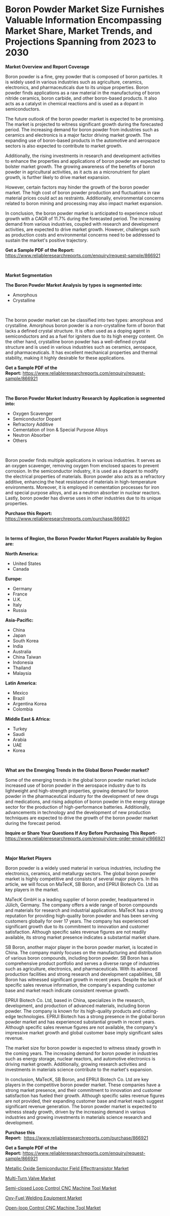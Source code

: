 <p><h1>Boron Powder Market Size Furnishes Valuable Information Encompassing Market Share, Market Trends, and Projections Spanning from 2023 to 2030</h1></p><p><strong>Market Overview and Report Coverage</strong></p>
<p><p>Boron powder is a fine, grey powder that is composed of boron particles. It is widely used in various industries such as agriculture, ceramics, electronics, and pharmaceuticals due to its unique properties. Boron powder finds applications as a raw material in the manufacturing of boron nitride ceramics, boron carbide, and other boron-based products. It also acts as a catalyst in chemical reactions and is used as a dopant in semiconductors.</p><p>The future outlook of the boron powder market is expected to be promising. The market is projected to witness significant growth during the forecasted period. The increasing demand for boron powder from industries such as ceramics and electronics is a major factor driving market growth. The expanding use of boron-based products in the automotive and aerospace sectors is also expected to contribute to market growth.</p><p>Additionally, the rising investments in research and development activities to enhance the properties and applications of boron powder are expected to bolster market growth. The growing awareness of the benefits of boron powder in agricultural activities, as it acts as a micronutrient for plant growth, is further likely to drive market expansion.</p><p>However, certain factors may hinder the growth of the boron powder market. The high cost of boron powder production and fluctuations in raw material prices could act as restraints. Additionally, environmental concerns related to boron mining and processing may also impact market expansion.</p><p>In conclusion, the boron powder market is anticipated to experience robust growth with a CAGR of 11.7% during the forecasted period. The increasing demand from various industries, coupled with research and development activities, are expected to drive market growth. However, challenges such as production costs and environmental concerns need to be addressed to sustain the market's positive trajectory.</p></p>
<p><strong>Get a Sample PDF of the Report:</strong> <a href="https://www.reliableresearchreports.com/enquiry/request-sample/866921">https://www.reliableresearchreports.com/enquiry/request-sample/866921</a></p>
<p>&nbsp;</p>
<p><strong>Market Segmentation</strong></p>
<p><strong>The Boron Powder Market Analysis by types is segmented into:</strong></p>
<p><ul><li>Amorphous</li><li>Crystalline</li></ul></p>
<p>&nbsp;</p>
<p><p>The boron powder market can be classified into two types: amorphous and crystalline. Amorphous boron powder is a non-crystalline form of boron that lacks a defined crystal structure. It is often used as a doping agent in semiconductors and as a fuel for igniters due to its high energy content. On the other hand, crystalline boron powder has a well-defined crystal structure and is used in various industries such as ceramics, aerospace, and pharmaceuticals. It has excellent mechanical properties and thermal stability, making it highly desirable for these applications.</p></p>
<p><strong>Get a Sample PDF of the Report:</strong>&nbsp;<a href="https://www.reliableresearchreports.com/enquiry/request-sample/866921">https://www.reliableresearchreports.com/enquiry/request-sample/866921</a></p>
<p>&nbsp;</p>
<p><strong>The Boron Powder Market Industry Research by Application is segmented into:</strong></p>
<p><ul><li>Oxygen Scavenger</li><li>Semiconductor Dopant</li><li>Refractory Additive</li><li>Cementation of Iron & Special Purpose Alloys</li><li>Neutron Absorber</li><li>Others</li></ul></p>
<p>&nbsp;</p>
<p><p>Boron powder finds multiple applications in various industries. It serves as an oxygen scavenger, removing oxygen from enclosed spaces to prevent corrosion. In the semiconductor industry, it is used as a dopant to modify the electrical properties of materials. Boron powder also acts as a refractory additive, enhancing the heat resistance of materials in high-temperature environments. Moreover, it is employed in cementation processes for iron and special purpose alloys, and as a neutron absorber in nuclear reactors. Lastly, boron powder has diverse uses in other industries due to its unique properties.</p></p>
<p><strong>Purchase this Report:</strong>&nbsp; <a href="https://www.reliableresearchreports.com/purchase/866921">https://www.reliableresearchreports.com/purchase/866921</a></p>
<p>&nbsp;</p>
<p><strong>In terms of Region, the Boron Powder Market Players available by Region are:</strong></p>
<p>
    <p> <strong> North America: </strong>
        <ul>
            <li>United States</li>
            <li>Canada</li>
        </ul>
        </p> 
    <p> <strong> Europe: </strong>
        <ul>
            <li>Germany</li>
            <li>France</li>
            <li>U.K.</li>
            <li>Italy</li>
            <li>Russia</li>
        </ul>
        </p> 
    <p> <strong> Asia-Pacific: </strong>
        <ul>
            <li>China</li>
            <li>Japan</li>
            <li>South Korea</li>
            <li>India</li>
            <li>Australia</li>
            <li>China Taiwan</li>
            <li>Indonesia</li>
            <li>Thailand</li>
            <li>Malaysia</li>
        </ul>
        </p> 
    <p> <strong> Latin America: </strong>
        <ul>
            <li>Mexico</li>
            <li>Brazil</li>
            <li>Argentina Korea</li>
            <li>Colombia</li>
        </ul>
        </p> 
    <p> <strong> Middle East & Africa: </strong>
        <ul>
            <li>Turkey</li>
            <li>Saudi</li>
            <li>Arabia</li>
            <li>UAE</li>
            <li>Korea</li>
        </ul>
    </p>
    </p>
<p>&nbsp;</p>
<p><strong>What are the Emerging Trends in the Global Boron Powder market?</strong></p>
<p><p>Some of the emerging trends in the global boron powder market include increased use of boron powder in the aerospace industry due to its lightweight and high-strength properties, growing demand for boron powder in the pharmaceutical industry for the development of new drugs and medications, and rising adoption of boron powder in the energy storage sector for the production of high-performance batteries. Additionally, advancements in technology and the development of new production techniques are expected to drive the growth of the boron powder market during the forecast period.</p></p>
<p><strong>Inquire or Share Your Questions If Any Before Purchasing This Report</strong>- <a href="https://www.reliableresearchreports.com/enquiry/pre-order-enquiry/866921">https://www.reliableresearchreports.com/enquiry/pre-order-enquiry/866921</a></p>
<p>&nbsp;</p>
<p><strong>Major Market Players</strong></p>
<p><p>Boron powder is a widely used material in various industries, including the electronics, ceramics, and metallurgy sectors. The global boron powder market is highly competitive and consists of several major players. In this article, we will focus on MaTecK, SB Boron, and EPRUI Biotech Co. Ltd as key players in the market.</p><p>MaTecK GmbH is a leading supplier of boron powder, headquartered in Jülich, Germany. The company offers a wide range of boron compounds and materials for research and industrial applications. MaTecK has a strong reputation for providing high-quality boron powder and has been serving customers globally for over 17 years. The company has experienced significant growth due to its commitment to innovation and customer satisfaction. Although specific sales revenue figures are not readily available, its strong market presence indicates a substantial market share.</p><p>SB Boron, another major player in the boron powder market, is located in China. The company mainly focuses on the manufacturing and distribution of various boron compounds, including boron powder. SB Boron has a comprehensive product portfolio and serves a diverse range of industries such as agriculture, electronics, and pharmaceuticals. With its advanced production facilities and strong research and development capabilities, SB Boron has witnessed significant growth in recent years. Despite the lack of specific sales revenue information, the company's expanding customer base and market reach indicate consistent revenue growth.</p><p>EPRUI Biotech Co. Ltd, based in China, specializes in the research, development, and production of advanced materials, including boron powder. The company is known for its high-quality products and cutting-edge technologies. EPRUI Biotech has a strong presence in the global boron powder market and has experienced substantial growth in recent years. Although specific sales revenue figures are not available, the company's impressive market growth and global customer base imply significant sales revenue.</p><p>The market size for boron powder is expected to witness steady growth in the coming years. The increasing demand for boron powder in industries such as energy storage, nuclear reactors, and automotive electronics is driving market growth. Additionally, growing research activities and investments in materials science contribute to the market's expansion.</p><p>In conclusion, MaTecK, SB Boron, and EPRUI Biotech Co. Ltd are key players in the competitive boron powder market. These companies have a strong market presence, and their commitment to innovation and customer satisfaction has fueled their growth. Although specific sales revenue figures are not provided, their expanding customer base and market reach suggest significant revenue generation. The boron powder market is expected to witness steady growth, driven by the increasing demand in various industries and growing investments in materials science research and development.</p></p>
<p><strong>Purchase this Report:</strong>&nbsp;&nbsp;<a href="https://www.reliableresearchreports.com/purchase/866921">https://www.reliableresearchreports.com/purchase/866921</a></p>
<p></p>
<p><strong>Get a Sample PDF of the Report:</strong>&nbsp;<a href="https://www.reliableresearchreports.com/enquiry/request-sample/866921">https://www.reliableresearchreports.com/enquiry/request-sample/866921</a></p>
<p><p><a href="https://medium.com/@serenaframi/metallic-oxide-semiconductor-field-effecttransistor-market-analysis-and-sze-forecasted-for-period-ea049252883b">Metallic Oxide Semiconductor Field Effecttransistor Market</a></p><p><a href="https://medium.com/@joshuahintz2023/multi-turn-valve-market-furnishes-information-on-market-share-market-trends-and-market-growth-00e12073eaf7">Multi-Turn Valve Market</a></p><p><a href="https://medium.com/@lilakautzer2023/semi-closed-loop-control-cnc-machine-tool-market-exploring-market-share-market-trends-and-future-edf0ed9e08ad">Semi-closed Loop Control CNC Machine Tool Market</a></p><p><a href="https://medium.com/@chasegibson1901/oxy-fuel-welding-equipment-market-research-report-its-history-and-forecast-2023-to-2030-67653a4bc5d1">Oxy-Fuel Welding Equipment Market</a></p><p><a href="https://medium.com/@keenanmarks2023/open-loop-control-cnc-machine-tool-market-analysis-its-cagr-market-segmentation-and-global-9110c51fbf45">Open-loop Control CNC Machine Tool Market</a></p></p>